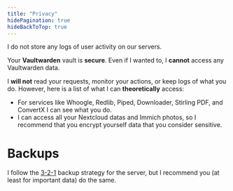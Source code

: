 ```yaml
---
title: "Privacy"
hidePagination: true
hideBackToTop: true
---
```


I do not store any logs of user activity on our servers.

Your **Vaultwarden** vault is **secure**. Even if I wanted to, I **cannot** access any Vaultwarden data.

I **will not** read your requests, monitor your actions, or keep logs of what you do.
However, here is a list of what I can **theoretically** access:
- For services like Whoogle, Redlib, Piped, Downloader, Stirling PDF, and ConvertX I can see what you do.
- I can access all your Nextcloud datas and Immich photos, so I recommend that you encrypt yourself data that you consider sensitive.

# Backups
I follow the [3-2-1](https://www.backblaze.com/blog/the-3-2-1-backup-strategy/) backup strategy for the server, but I recommend you (at least for important data) do the same.
